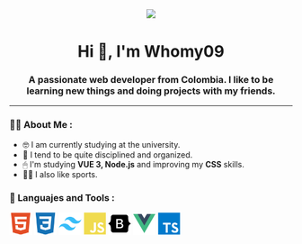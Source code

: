 <div id="header" align="center">
  <img src="https://media.giphy.com/media/Ws6T5PN7wHv3cY8xy8/giphy.gif" width="200"/>
  <h1 align="center"> Hi 👋, I'm Whomy09</h1>
  <h3 align="center"> 
    A passionate web developer from Colombia. I like to be learning new things and doing projects with my friends.
  </h3>
</div>

---

### 🧑‍💻 About Me :
  - 🤓 I am currently studying at the university.
  - 🤖 I tend to be quite disciplined and organized.
  - 🖱 I'm studying **VUE 3, Node.js** and improving my **CSS** skills.
  - 🏋️‍♂️ I also like sports.

<div align="left">
  <h3>🔨 Languajes and Tools :</h3>
  <div>
    <img src="https://github.com/devicons/devicon/blob/master/icons/html5/html5-plain.svg" title="HTML5" alt="HTML" width="40" height="40"/>
    <img src="https://github.com/devicons/devicon/blob/master/icons/css3/css3-plain.svg" title="CSS3" alt="CSS" width="40" height="40"/>
    <img src="https://github.com/devicons/devicon/blob/master/icons/tailwindcss/tailwindcss-plain.svg" title="TAILWINDCSS" alt="TAILWINDCSS" width="40" height="40"/>
    <img src="https://github.com/devicons/devicon/blob/master/icons/javascript/javascript-plain.svg" title="JAVASCRIPT" alt="JAVASCRIPT" width="40" height="40"/>
     <img src="https://github.com/devicons/devicon/blob/master/icons/bootstrap/bootstrap-plain.svg" title="BOOTSTRAP" alt="BOOTSTRAP" width="40" height="40"/>
    <img src="https://github.com/devicons/devicon/blob/master/icons/vuejs/vuejs-original.svg" title="VUE" alt="VUE" width="40" height="40"/>
    <img src="https://github.com/devicons/devicon/blob/master/icons/typescript/typescript-plain.svg" title="VUE" alt="VUE" width="40" height="40"/>
  </div>
</div>
